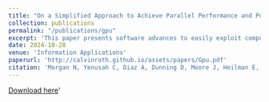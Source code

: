 ```yaml
---
title: "On a Simplified Approach to Achieve Parallel Performance and Portability Across CPU and GPU Architectures"
collection: publications
permalink: "/publications/gpu"
excerpt: 'This paper presents software advances to easily exploit computer architectures consisting of a multi-core CPU and CPU+GPU to accelerate diverse types of high-performance computing (HPC) applications using a single code implementation. The paper describes and demonstrates the performance of the open-source C++ matrix and array (MATAR) library. More information can be found [here](http://calvinroth.github.io/assets/papers/Gpu.pdf)'
date: 2024-10-28
venue: 'Information Applications'
paperurl: 'http://calvinroth.github.io/assets/papers/Gpu.pdf'
citation: 'Morgan N, Yenusah C, Diaz A, Dunning D, Moore J, Heilman E, Roth C, Lieberman E, Walton S, Brown S, et al. On a Simplified Approach to Achieve Parallel Performance and Portability Across CPU and GPU Architectures. Information. 2024; 15(11):673. https://doi.org/10.3390/info15110673'
---
```


[Download here](http://calvinroth.github.io/assets/papers/Gpu.pdf)'